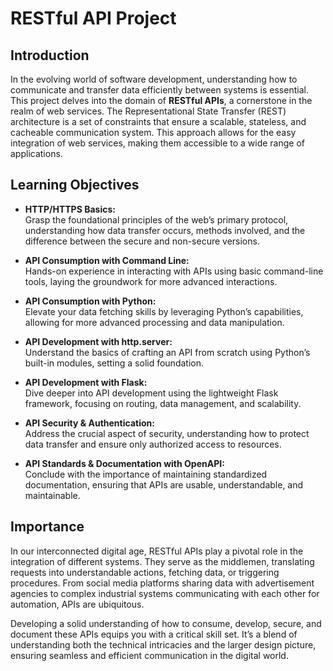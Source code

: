 # RESTful API Project

## Introduction

In the evolving world of software development, understanding how to communicate and transfer data efficiently between systems is essential. This project delves into the domain of **RESTful APIs**, a cornerstone in the realm of web services. The Representational State Transfer (REST) architecture is a set of constraints that ensure a scalable, stateless, and cacheable communication system. This approach allows for the easy integration of web services, making them accessible to a wide range of applications.

## Learning Objectives

- **HTTP/HTTPS Basics:**  
  Grasp the foundational principles of the web’s primary protocol, understanding how data transfer occurs, methods involved, and the difference between the secure and non-secure versions.

- **API Consumption with Command Line:**  
  Hands-on experience in interacting with APIs using basic command-line tools, laying the groundwork for more advanced interactions.

- **API Consumption with Python:**  
  Elevate your data fetching skills by leveraging Python’s capabilities, allowing for more advanced processing and data manipulation.

- **API Development with http.server:**  
  Understand the basics of crafting an API from scratch using Python’s built-in modules, setting a solid foundation.

- **API Development with Flask:**  
  Dive deeper into API development using the lightweight Flask framework, focusing on routing, data management, and scalability.

- **API Security & Authentication:**  
  Address the crucial aspect of security, understanding how to protect data transfer and ensure only authorized access to resources.

- **API Standards & Documentation with OpenAPI:**  
  Conclude with the importance of maintaining standardized documentation, ensuring that APIs are usable, understandable, and maintainable.

## Importance

In our interconnected digital age, RESTful APIs play a pivotal role in the integration of different systems. They serve as the middlemen, translating requests into understandable actions, fetching data, or triggering procedures. From social media platforms sharing data with advertisement agencies to complex industrial systems communicating with each other for automation, APIs are ubiquitous.

Developing a solid understanding of how to consume, develop, secure, and document these APIs equips you with a critical skill set. It’s a blend of understanding both the technical intricacies and the larger design picture, ensuring seamless and efficient communication in the digital world.